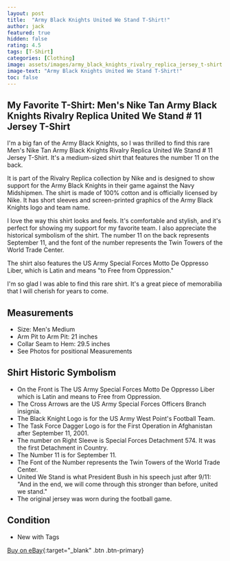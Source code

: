 ```yaml
---
layout: post
title:  "Army Black Knights United We Stand T-Shirt!"
author: jack
featured: true
hidden: false
rating: 4.5
tags: [T-Shirt]
categories: [Clothing]
image: assets/images/army_black_knights_rivalry_replica_jersey_t-shirt.png
image-text: "Army Black Knights United We Stand T-Shirt!"
toc: false
---
```


## My Favorite T-Shirt: Men's Nike Tan Army Black Knights Rivalry Replica United We Stand # 11 Jersey T-Shirt

I'm a big fan of the Army Black Knights, so I was thrilled to find this rare Men's Nike Tan Army Black Knights Rivalry Replica United We Stand # 11 Jersey T-Shirt. It's a medium-sized shirt that features the number 11 on the back. 

It is part of the Rivalry Replica collection by Nike and is designed to show support for the Army Black Knights in their game against the Navy Midshipmen. The shirt is made of 100% cotton and is officially licensed by Nike. It has short sleeves and screen-printed graphics of the Army Black Knights logo and team name.

I love the way this shirt looks and feels. It's comfortable and stylish, and it's perfect for showing my support for my favorite team. I also appreciate the historical symbolism of the shirt. The number 11 on the back represents September 11, and the font of the number represents the Twin Towers of the World Trade Center. 

The shirt also features the US Army Special Forces Motto De Oppresso Liber, which is Latin and means "to Free from Oppression."

I'm so glad I was able to find this rare shirt. It's a great piece of memorabilia that I will cherish for years to come.

## Measurements

* Size: Men's Medium
* Arm Pit to Arm Pit: 21 inches
* Collar Seam to Hem: 29.5 inches
* See Photos for positional Measurements

## Shirt Historic Symbolism

* On the Front is The US Army Special Forces Motto De Oppresso Liber which is Latin and means to Free from Oppression.
* The Cross Arrows are the US Army Special Forces Officers Branch insignia.
* The Black Knight Logo is for the US Army West Point's Football Team.
* The Task Force Dagger Logo is for the First Operation in Afghanistan after September 11, 2001.
* The number on Right Sleeve is Special Forces Detachment 574. It was the first Detachment in Country.
* The Number 11 is for September 11.
* The Font of the Number represents the Twin Towers of the World Trade Center.
* United We Stand is what President Bush in his speech just after 9/11: "And in the end, we will come through this stronger than before, united we stand."
* The original jersey was worn during the football game.

## Condition

* New with Tags

[Buy on eBay](https://ebay.us/jrofPV){:target="_blank" .btn .btn-primary}

